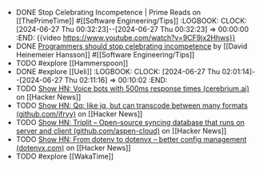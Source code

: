 - DONE Stop Celebrating Incompetence | Prime Reads on [[ThePrimeTime]] #[[Software Engineering/Tips]]
  :LOGBOOK:
  CLOCK: [2024-06-27 Thu 00:32:23]--[2024-06-27 Thu 00:32:23] =>  00:00:00
  :END:
  {{video https://www.youtube.com/watch?v=9CF9jx2Hhws}}
- DONE [Programmers should stop celebrating incompetence](https://world.hey.com/dhh/programmers-should-stop-celebrating-incompetence-de1a4725) by [[David Heinemeier Hansson]] #[[Software Engineering/Tips]]
- TODO #explore [[Hammerspoon]]
- DONE #explore [[Ueli]]
  :LOGBOOK:
  CLOCK: [2024-06-27 Thu 02:01:14]--[2024-06-27 Thu 02:11:16] =>  00:10:02
  :END:
- TODO [Show HN: Voice bots with 500ms response times (cerebrium.ai)](https://news.ycombinator.com/item?id=40805010) on [[Hacker News]]
- TODO [Show HN: Qq: like jq, but can transcode between many formats (github.com/jfryy)](https://news.ycombinator.com/item?id=40781894) on [[Hacker News]]
- TODO [Show HN: Triplit – Open-source syncing database that runs on server and client (github.com/aspen-cloud)](https://news.ycombinator.com/item?id=40788648) on [[Hacker News]]
- TODO [Show HN: From dotenv to dotenvx – better config management (dotenvx.com)](https://news.ycombinator.com/item?id=40789353) on [[Hacker News]]
- TODO #explore [[WakaTime]]
